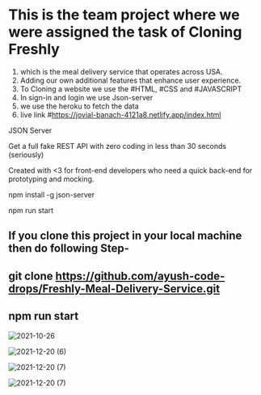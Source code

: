 

# This is the team project where we were assigned the task of Cloning Freshly

1. which is the meal delivery service that operates across USA.
2. Adding our own additional features that enhance user experience.  
3. To Cloning a website we use the #HTML, #CSS and #JAVASCRIPT 
4. In sign-in and login we use Json-server 
5. we use the heroku to fetch the data 
6. live link #https://jovial-banach-4121a8.netlify.app/index.html

 JSON Server
  
  Get a full fake REST API with zero coding in less than 30 seconds (seriously)
  
  Created with <3 for front-end developers who need a quick back-end for prototyping and mocking.
  
  npm install -g json-server
  
  npm run start
  
  ## If you clone this project in your local machine then do following Step-
  ## git clone https://github.com/ayush-code-drops/Freshly-Meal-Delivery-Service.git
  ## npm run start 

![2021-10-26](https://user-images.githubusercontent.com/75352182/146799145-c22caa01-0a41-4522-977a-cab5fadf14e5.png)

![2021-12-20 (6)](https://user-images.githubusercontent.com/75352182/146799562-c2c196e8-5919-4823-b790-8fe1f43c7234.png)

![2021-12-20 (7)](https://user-images.githubusercontent.com/75352182/146799583-a847f3a1-e116-40c4-a648-6cdc3ac5b001.png)

![2021-12-20 (7)](https://user-images.githubusercontent.com/75352182/146799617-dc9b6b17-f7ea-480c-b54b-5666d0bb84e2.png)

